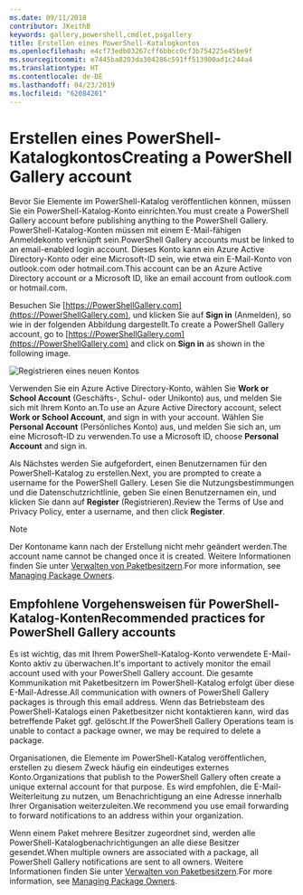 ```yaml
---
ms.date: 09/11/2018
contributor: JKeithB
keywords: gallery,powershell,cmdlet,psgallery
title: Erstellen eines PowerShell-Katalogkontos
ms.openlocfilehash: e4cf73edb03267cff6bbcc0cf3b754225e45be9f
ms.sourcegitcommit: e7445ba8203da304286c591ff513900ad1c244a4
ms.translationtype: HT
ms.contentlocale: de-DE
ms.lasthandoff: 04/23/2019
ms.locfileid: "62084201"
---
```

# <a name="creating-a-powershell-gallery-account"></a><span data-ttu-id="76b26-103">Erstellen eines PowerShell-Katalogkontos</span><span class="sxs-lookup"><span data-stu-id="76b26-103">Creating a PowerShell Gallery account</span></span>

<span data-ttu-id="76b26-104">Bevor Sie Elemente im PowerShell-Katalog veröffentlichen können, müssen Sie ein PowerShell-Katalog-Konto einrichten.</span><span class="sxs-lookup"><span data-stu-id="76b26-104">You must create a PowerShell Gallery account before publishing anything to the PowerShell Gallery.</span></span>
<span data-ttu-id="76b26-105">PowerShell-Katalog-Konten müssen mit einem E-Mail-fähigen Anmeldekonto verknüpft sein.</span><span class="sxs-lookup"><span data-stu-id="76b26-105">PowerShell Gallery accounts must be linked to an email-enabled login account.</span></span> <span data-ttu-id="76b26-106">Dieses Konto kann ein Azure Active Directory-Konto oder eine Microsoft-ID sein, wie etwa ein E-Mail-Konto von outlook.com oder hotmail.com.</span><span class="sxs-lookup"><span data-stu-id="76b26-106">This account can be an Azure Active Directory account or a Microsoft ID, like an email account from outlook.com or hotmail.com.</span></span>

<span data-ttu-id="76b26-107">Besuchen Sie [https://PowerShellGallery.com](https://PowerShellGallery.com), und klicken Sie auf **Sign in** (Anmelden), so wie in der folgenden Abbildung dargestellt.</span><span class="sxs-lookup"><span data-stu-id="76b26-107">To create a PowerShell Gallery account, go to [https://PowerShellGallery.com](https://PowerShellGallery.com) and click on **Sign in** as shown in the following image.</span></span>

![Registrieren eines neuen Kontos](../../Images/CreateAccount-Register.png)

<span data-ttu-id="76b26-109">Verwenden Sie ein Azure Active Directory-Konto, wählen Sie **Work or School Account** (Geschäfts-, Schul- oder Unikonto) aus, und melden Sie sich mit Ihrem Konto an.</span><span class="sxs-lookup"><span data-stu-id="76b26-109">To use an Azure Active Directory account, select **Work or School Account**, and sign in with your account.</span></span> <span data-ttu-id="76b26-110">Wählen Sie **Personal Account** (Persönliches Konto) aus, und melden Sie sich an, um eine Microsoft-ID zu verwenden.</span><span class="sxs-lookup"><span data-stu-id="76b26-110">To use a Microsoft ID, choose **Personal Account** and sign in.</span></span>

<span data-ttu-id="76b26-111">Als Nächstes werden Sie aufgefordert, einen Benutzernamen für den PowerShell-Katalog zu erstellen.</span><span class="sxs-lookup"><span data-stu-id="76b26-111">Next, you are prompted to create a username for the PowerShell Gallery.</span></span> <span data-ttu-id="76b26-112">Lesen Sie die Nutzungsbestimmungen und die Datenschutzrichtlinie, geben Sie einen Benutzernamen ein, und klicken Sie dann auf **Register** (Registrieren).</span><span class="sxs-lookup"><span data-stu-id="76b26-112">Review the Terms of Use and Privacy Policy, enter a username, and then click **Register**.</span></span>

> [!NOTE]
> <span data-ttu-id="76b26-113">Der Kontoname kann nach der Erstellung nicht mehr geändert werden.</span><span class="sxs-lookup"><span data-stu-id="76b26-113">The account name cannot be changed once it is created.</span></span> <span data-ttu-id="76b26-114">Weitere Informationen finden Sie unter [Verwalten von Paketbesitzern](managing-package-owners.md).</span><span class="sxs-lookup"><span data-stu-id="76b26-114">For more information, see [Managing Package Owners](managing-package-owners.md).</span></span>

## <a name="recommended-practices-for-powershell-gallery-accounts"></a><span data-ttu-id="76b26-115">Empfohlene Vorgehensweisen für PowerShell-Katalog-Konten</span><span class="sxs-lookup"><span data-stu-id="76b26-115">Recommended practices for PowerShell Gallery accounts</span></span>

<span data-ttu-id="76b26-116">Es ist wichtig, das mit Ihrem PowerShell-Katalog-Konto verwendete E-Mail-Konto aktiv zu überwachen.</span><span class="sxs-lookup"><span data-stu-id="76b26-116">It's important to actively monitor the email account used with your PowerShell Gallery account.</span></span> <span data-ttu-id="76b26-117">Die gesamte Kommunikation mit Paketbesitzern im PowerShell-Katalog erfolgt über diese E-Mail-Adresse.</span><span class="sxs-lookup"><span data-stu-id="76b26-117">All communication with owners of PowerShell Gallery packages is through this email address.</span></span> <span data-ttu-id="76b26-118">Wenn das Betriebsteam des PowerShell-Katalogs einen Paketbesitzer nicht kontaktieren kann, wird das betreffende Paket ggf. gelöscht.</span><span class="sxs-lookup"><span data-stu-id="76b26-118">If the PowerShell Gallery Operations team is unable to contact a package owner, we may be required to delete a package.</span></span>

<span data-ttu-id="76b26-119">Organisationen, die Elemente im PowerShell-Katalog veröffentlichen, erstellen zu diesem Zweck häufig ein eindeutiges externes Konto.</span><span class="sxs-lookup"><span data-stu-id="76b26-119">Organizations that publish to the PowerShell Gallery often create a unique external account for that purpose.</span></span> <span data-ttu-id="76b26-120">Es wird empfohlen, die E-Mail-Weiterleitung zu nutzen, um Benachrichtigung an eine Adresse innerhalb Ihrer Organisation weiterzuleiten.</span><span class="sxs-lookup"><span data-stu-id="76b26-120">We recommend you use email forwarding to forward notifications to an address within your organization.</span></span>

<span data-ttu-id="76b26-121">Wenn einem Paket mehrere Besitzer zugeordnet sind, werden alle PowerShell-Katalogbenachrichtigungen an alle diese Besitzer gesendet.</span><span class="sxs-lookup"><span data-stu-id="76b26-121">When multiple owners are associated with a package, all PowerShell Gallery notifications are sent to all owners.</span></span> <span data-ttu-id="76b26-122">Weitere Informationen finden Sie unter [Verwalten von Paketbesitzern](managing-package-owners.md).</span><span class="sxs-lookup"><span data-stu-id="76b26-122">For more information, see [Managing Package Owners](managing-package-owners.md).</span></span>
